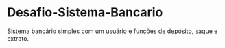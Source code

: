 # Desafio-Sistema-Bancario
Sistema bancário simples com um usuário e funções de depósito, saque e extrato.
